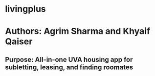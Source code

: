 # livingplus
# Authors: Agrim Sharma and Khyaif Qaiser
## Purpose: All-in-one UVA housing app for subletting, leasing, and finding roomates
